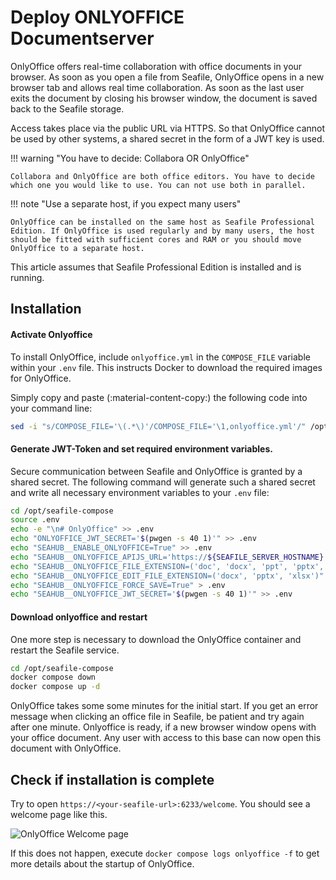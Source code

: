 # Deploy ONLYOFFICE Documentserver

OnlyOffice offers real-time collaboration with office documents in your browser. As soon as you open a file from Seafile, OnlyOffice opens in a new browser tab and allows real time collaboration. As soon as the last user exits the document by closing his browser window, the document is saved back to the Seafile storage.

Access takes place via the public URL via HTTPS. So that OnlyOffice cannot be used by other systems, a shared secret in the form of a JWT key is used.

!!! warning "You have to decide: Collabora OR OnlyOffice"

    Collabora and OnlyOffice are both office editors. You have to decide which one you would like to use. You can not use both in parallel.

!!! note "Use a separate host, if you expect many users"

    OnlyOffice can be installed on the same host as Seafile Professional Edition. If OnlyOffice is used regularly and by many users, the host should be fitted with sufficient cores and RAM or you should move OnlyOffice to a separate host.

This article assumes that Seafile Professional Edition is installed and is running.

## Installation

#### Activate Onlyoffice

To install OnlyOffice, include `onlyoffice.yml` in the `COMPOSE_FILE` variable within your `.env` file. This instructs Docker to download the required images for OnlyOffice.

Simply copy and paste (:material-content-copy:) the following code into your command line:

```bash
sed -i "s/COMPOSE_FILE='\(.*\)'/COMPOSE_FILE='\1,onlyoffice.yml'/" /opt/seafile-compose/.env
```

#### Generate JWT-Token and set required environment variables.

Secure communication between Seafile and OnlyOffice is granted by a shared secret. The following command will generate such a shared secret and write all necessary environment variables to your `.env` file:

```bash
cd /opt/seafile-compose
source .env
echo -e "\n# OnlyOffice" >> .env
echo "ONLYOFFICE_JWT_SECRET='$(pwgen -s 40 1)'" >> .env
echo "SEAHUB__ENABLE_ONLYOFFICE=True" >> .env
echo "SEAHUB__ONLYOFFICE_APIJS_URL='https://${SEAFILE_SERVER_HOSTNAME}:6233/web-apps/apps/api/documents/api.js'" >> .env
echo "SEAHUB__ONLYOFFICE_FILE_EXTENSION=('doc', 'docx', 'ppt', 'pptx', 'xls', 'xlsx', 'odt', 'fodt', 'odp', 'fodp', 'ods', 'fods')" >> .env
echo "SEAHUB__ONLYOFFICE_EDIT_FILE_EXTENSION=('docx', 'pptx', 'xlsx')" >> .env
echo "SEAHUB__ONLYOFFICE_FORCE_SAVE=True" > .env
echo "SEAHUB__ONLYOFFICE_JWT_SECRET='$(pwgen -s 40 1)'" >> .env
```

#### Download onlyoffice and restart

One more step is necessary to download the OnlyOffice container and restart the Seafile service.

```bash
cd /opt/seafile-compose
docker compose down
docker compose up -d
```

OnlyOffice takes some some minutes for the initial start. If you get an error message when clicking an office file in Seafile, be patient and try again after one minute. Onlyoffice is ready, if a new browser window opens with your office document. Any user with access to this base can now open this document with OnlyOffice.

## Check if installation is complete

Try to open `https://<your-seafile-url>:6233/welcome`. You should see a welcome page like this.

![OnlyOffice Welcome page](https://www.linuxbabe.com/wp-content/uploads/2016/12/onlyoffice-docs-https-ubuntu.png)

If this does not happen, execute `docker compose logs onlyoffice -f` to get more details about the startup of OnlyOffice.
